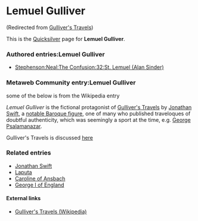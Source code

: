
# Lemuel Gulliver

(Redirected from [Gulliver's Travels](/gulliver-s-travels))

This is the [Quicksilver](/quicksilver) page for **Lemuel Gulliver**.


### Authored entries:Lemuel Gulliver


* [Stephenson:Neal:The Confusion:32:St. Lemuel (Alan Sinder)](/stephenson-neal-the-confusion-32-st-lemuel-alan-sinder)


### Metaweb Community entry:Lemuel Gulliver


some of the below is from the Wikipedia entry

*Lemuel Gulliver* is the fictional protagonist of [Gulliver's Travels](/http-wikipedia-org-wiki-gulliver-s-travels) by [Jonathan Swift](/jonathan-swift), a [notable Baroque figure](/list-of-notable-baroque-figures), one of many who published traveloques of doubtful authenticity, which was seemingly a sport at the time, e.g. [George Psalamanazar](/george-psalamanazar).

Gulliver's Travels is discussed [here](/stephenson-neal-the-confusion-32-st-lemuel-alan-sinder)

### Related entries


* [Jonathan Swift](/jonathan-swift)
* [Laputa](/laputa)
* [Caroline of Ansbach](/caroline-of-ansbach)
* [George I of England](/george-i-of-england)


#### External links


* [Gulliver's Travels (Wikipedia)](/http-wikipedia-org-wiki-gulliver-s-travels)
